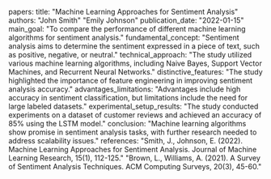 papers:
    title: "Machine Learning Approaches for Sentiment Analysis"
    authors: 
        "John Smith"
        "Emily Johnson"
    publication_date: "2022-01-15"
    main_goal: "To compare the performance of different machine learning algorithms for sentiment analysis."
    fundamental_concept: "Sentiment analysis aims to determine the sentiment expressed in a piece of text, such as positive, negative, or neutral."
    technical_approach: "The study utilized various machine learning algorithms, including Naive Bayes, Support Vector Machines, and Recurrent Neural Networks."
    distinctive_features: "The study highlighted the importance of feature engineering in improving sentiment analysis accuracy."
    advantages_limitations: "Advantages include high accuracy in sentiment classification, but limitations include the need for large labeled datasets."
    experimental_setup_results: "The study conducted experiments on a dataset of customer reviews and achieved an accuracy of 85% using the LSTM model."
    conclusion: "Machine learning algorithms show promise in sentiment analysis tasks, with further research needed to address scalability issues."
    references: 
        "Smith, J., Johnson, E. (2022). Machine Learning Approaches for Sentiment Analysis. Journal of Machine Learning Research, 15(1), 112-125."
        "Brown, L., Williams, A. (2021). A Survey of Sentiment Analysis Techniques. ACM Computing Surveys, 20(3), 45-60."